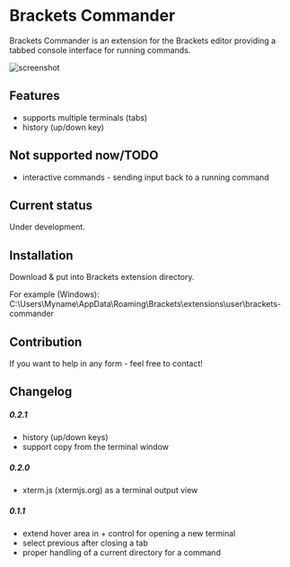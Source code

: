 Brackets Commander
==================

Brackets Commander is an extension for the Brackets editor providing a tabbed console interface for running commands.

![screenshot](https://www.mediafire.com/convkey/1a9f/33kcap43nuoq80z6g.jpg "Screenshot")

Features
--------
- supports multiple terminals (tabs)
- history (up/down key)

Not supported now/TODO
----------------------
- interactive commands - sending input back to a running command

Current status
--------------
Under development. 

Installation
------------
Download & put into Brackets extension directory.

For example (Windows): C:\Users\Myname\AppData\Roaming\Brackets\extensions\user\brackets-commander

Contribution
------------
If you want to help in any form - feel free to contact!

Changelog
------------
##### 0.2.1
- history (up/down keys)
- support copy from the terminal window

##### 0.2.0
- xterm.js (xtermjs.org) as a terminal output view

##### 0.1.1
- extend hover area in + control for opening a new terminal
- select previous after closing a tab
- proper handling of a current directory for a command